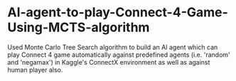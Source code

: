 # AI-agent-to-play-Connect-4-Game-Using-MCTS-algorithm
Used Monte Carlo Tree Search algorithm to build an AI agent which can play Connect 4 game automatically against predefined agents (i.e. 'random' and 'negamax') in Kaggle's ConnectX environment as well as against human player also. 
